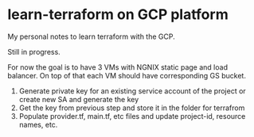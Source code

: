 # learn-terraform on GCP platform
My personal notes to learn terraform with the GCP.

Still in progress.

For now the goal is to have 3 VMs with NGNIX static page and load balancer.
On top of that each VM should have corresponding GS bucket.

1. Generate private key for an existing service account of the project or create new SA and generate the key 
2. Get the key from previous step and store it in the folder for terrafrom
3. Populate provider.tf, main.tf, etc files and update project-id, resource names, etc.

